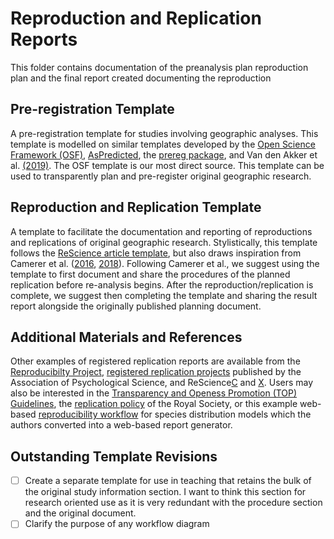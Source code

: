 # Reproduction and Replication Reports
This folder contains documentation of the preanalysis plan reproduction plan and the final report created documenting the reproduction

## Pre-registration Template
A pre-registration template for studies involving geographic analyses. This template is modelled on similar templates developed by the [Open Science Framework (OSF)](http://osf.io/x5w7h), [AsPredicted](https://osf.io/fnsb6/), the [prereg package](https://github.com/crsh/prereg), and Van den Akker et al. [(2019)](http://doi:10.31234/osf.io/hvfmr). The OSF template is our most direct source. This template can be used to transparently plan and pre-register original geographic research.

## Reproduction and Replication Template
A template to facilitate the documentation and reporting of reproductions and replications of original geographic research. Stylistically, this template follows the [ReScience article template](https://github.com/ReScience/template), but also draws inspiration from Camerer et al. ([2016](https://osf.io/pfdyw/), [2018](https://osf.io/bzm54/)). Following Camerer et al., we suggest using the template to first document and share the procedures of the planned replication before re-analysis begins. After the reproduction/replication is complete, we suggest then completing the template and sharing the result report alongside the originally published planning document.

## Additional Materials and References
Other examples of registered replication reports are available from the [Reproducibilty Project](https://osf.io/s3hfr/), [registered replication projects](https://www.psychologicalscience.org/publications/replication/ongoing-projects) published by the Association of Psychological Science, and ReScience[C](http://rescience.github.io/) and [X](http://rescience.org/x). Users may also be interested in the [Transparency and Openess Promotion (TOP) Guidelines](https://www.cos.io/initiatives/top-guidelines), the [replication policy](https://royalsocietypublishing.org/rsos/replication-studies) of the Royal Society, or this example web-based [reproducibility workflow](https://odmap.wsl.ch/) for species distribution models which the authors converted into a web-based report generator.

## Outstanding Template Revisions
- [ ] Create a separate template for use in teaching that retains the bulk of the original study information section. I want to think this section for research oriented use as it is very redundant with the procedure section and the original document.  
- [ ] Clarify the purpose of any workflow diagram
